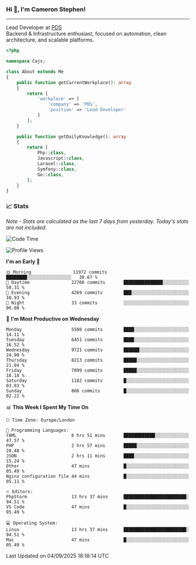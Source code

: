 ### Hi 👋, I'm Cameron Stephen!

---

Lead Developer at [PDS](https://prindatasolutions.co.uk)  
Backend & Infrastructure enthusiast, focused on automation, clean architecture, and scalable platforms.


```php
<?php

namespace Cajs;

class About extends Me
{
    public function getCurrentWorkplace(): array
    {
        return [
            'workplace' => [
                'company' => 'PDS',
                'position' => 'Lead Developer'
            ]
        ];
    }

    public function getDailyKnowledge(): array
    {
        return [
            Php::class,
            Javascript::class,
            Laravel::class,
            Symfony::class,
            Go::class,
        ];
    }
}
```

### 📈 Stats
<p><em>Note - Stats are calculated as the last 7 days from yesterday. Today's stats are not included.</em></p>


<!--START_SECTION:waka-->
![Code Time](http://img.shields.io/badge/Code%20Time-4%2C675%20hrs%2032%20mins-blue)

![Profile Views](http://img.shields.io/badge/Profile%20Views-0-blue)

**I'm an Early 🐤** 

```text
🌞 Morning                11972 commits       ████████░░░░░░░░░░░░░░░░░   30.67 % 
🌆 Daytime                22766 commits       ███████████████░░░░░░░░░░   58.31 % 
🌃 Evening                4269 commits        ███░░░░░░░░░░░░░░░░░░░░░░   10.93 % 
🌙 Night                  33 commits          ░░░░░░░░░░░░░░░░░░░░░░░░░   00.08 % 
```
📅 **I'm Most Productive on Wednesday** 

```text
Monday                   5508 commits        ████░░░░░░░░░░░░░░░░░░░░░   14.11 % 
Tuesday                  6451 commits        ████░░░░░░░░░░░░░░░░░░░░░   16.52 % 
Wednesday                9721 commits        ██████░░░░░░░░░░░░░░░░░░░   24.90 % 
Thursday                 8213 commits        █████░░░░░░░░░░░░░░░░░░░░   21.04 % 
Friday                   7099 commits        █████░░░░░░░░░░░░░░░░░░░░   18.18 % 
Saturday                 1182 commits        █░░░░░░░░░░░░░░░░░░░░░░░░   03.03 % 
Sunday                   866 commits         █░░░░░░░░░░░░░░░░░░░░░░░░   02.22 % 
```


📊 **This Week I Spent My Time On** 

```text
🕑︎ Time Zone: Europe/London

💬 Programming Languages: 
YAML                     6 hrs 51 mins       ████████████░░░░░░░░░░░░░   47.57 % 
PHP                      2 hrs 57 mins       █████░░░░░░░░░░░░░░░░░░░░   20.48 % 
JSON                     2 hrs 11 mins       ████░░░░░░░░░░░░░░░░░░░░░   15.24 % 
Other                    47 mins             █░░░░░░░░░░░░░░░░░░░░░░░░   05.49 % 
Nginx configuration file 44 mins             █░░░░░░░░░░░░░░░░░░░░░░░░   05.11 % 

🔥 Editors: 
PhpStorm                 13 hrs 37 mins      ████████████████████████░   94.51 % 
VS Code                  47 mins             █░░░░░░░░░░░░░░░░░░░░░░░░   05.49 % 

💻 Operating System: 
Linux                    13 hrs 37 mins      ████████████████████████░   94.51 % 
Mac                      47 mins             █░░░░░░░░░░░░░░░░░░░░░░░░   05.49 % 
```


 Last Updated on 04/09/2025 18:18:14 UTC
<!--END_SECTION:waka-->
